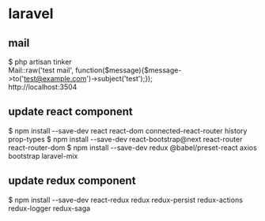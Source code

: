 # laravel

## mail
$ php artisan tinker  
Mail::raw('test mail', function($message){$message->to('test@example.com')->subject('test');});  
http://localhost:3504  

## update react component
$ npm install --save-dev react react-dom connected-react-router history prop-types
$ npm install --save-dev react-bootstrap@next react-router react-router-dom
$ npm install --save-dev redux  @babel/preset-react axios bootstrap laravel-mix

## update redux component
$ npm install --save-dev react-redux redux redux-persist redux-actions redux-logger redux-saga